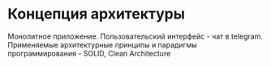 # Концепция архитектуры
Монолитное приложение. Пользовательский интерфейс - чат в telegram. 
Применяемые архитектурные принципы и парадигмы программирования - SOLID, Clean Architecture
